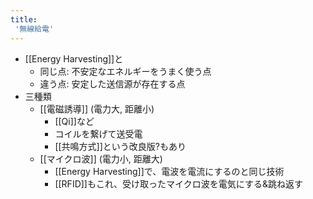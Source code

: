 ```yaml
---
title:
 '無線給電'
---
```


- [[Energy Harvesting]]と
    - 同じ点: 不安定なエネルギーをうまく使う点
    - 違う点: 安定した送信源が存在する点
- 三種類
    - [[電磁誘導]] (電力大, 距離小)
        - [[Qi]]など
        - コイルを繋げて送受電
        - [[共鳴方式]]という改良版?もあり
    - [[マイクロ波]] (電力小, 距離大)
        - [[Energy Harvesting]]で、電波を電流にするのと同じ技術
        - [[RFID]]もこれ、受け取ったマイクロ波を電気にする&跳ね返す